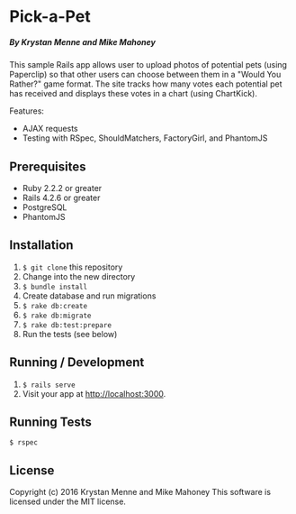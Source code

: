 # Pick-a-Pet

##### By Krystan Menne and Mike Mahoney

This sample Rails app allows user to upload photos of potential pets (using Paperclip) so that other users can choose between them in a "Would You Rather?" game format. The site tracks how many votes each potential pet has received and displays these votes in a chart (using ChartKick).

Features:
* AJAX requests
* Testing with RSpec, ShouldMatchers, FactoryGirl, and PhantomJS

## Prerequisites
* Ruby 2.2.2 or greater
* Rails 4.2.6 or greater
* PostgreSQL
* PhantomJS

## Installation
1. `$ git clone` this repository
1. Change into the new directory
1. `$ bundle install`
1. Create database and run migrations
  1. `$ rake db:create`
  1. `$ rake db:migrate`
  1. `$ rake db:test:prepare`
1. Run the tests (see below)

## Running / Development
1. `$ rails serve`
1. Visit your app at [http://localhost:3000](http://localhost:3000).

## Running Tests
`$ rspec`

## License
Copyright (c) 2016 Krystan Menne and Mike Mahoney
This software is licensed under the MIT license.
